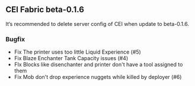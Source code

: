 ## CEI Fabric beta-0.1.6
It‘s recommended to delete server config of CEI when update to beta-0.1.6.
### Bugfix
- Fix The printer uses too little Liquid Experience (#5)
- Fix Blaze Enchanter Tank Capacity issues (#4)
- FIx Blocks like disenchanter and printer don't have a tool assigned to them
- Fix Mob don't drop experience nuggets while killed by deployer (#6)
